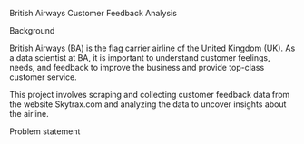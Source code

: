 British Airways Customer Feedback Analysis

Background

British Airways (BA) is the flag carrier airline of the United Kingdom (UK). As a data scientist at BA, it is important to understand customer feelings, needs, and feedback to improve the business and provide top-class customer service.

This project involves scraping and collecting customer feedback data from the website Skytrax.com and analyzing the data to uncover insights about the airline.


Problem statement
